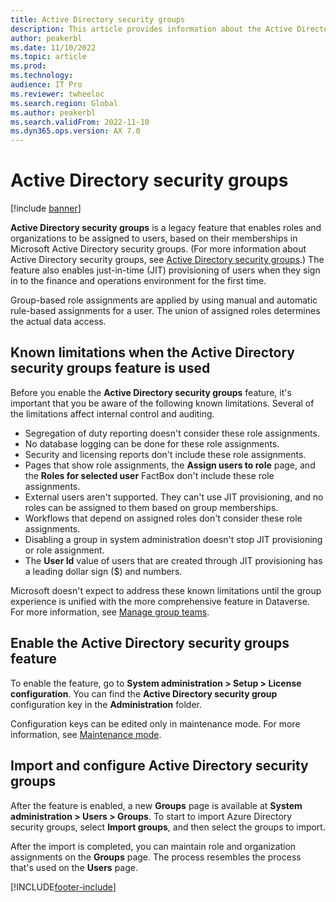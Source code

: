 ```yaml
---
title: Active Directory security groups
description: This article provides information about the Active Directory security groups feature.
author: peakerbl
ms.date: 11/10/2022
ms.topic: article
ms.prod: 
ms.technology: 
audience: IT Pro
ms.reviewer: twheeloc
ms.search.region: Global
ms.author: peakerbl
ms.search.validFrom: 2022-11-10
ms.dyn365.ops.version: AX 7.0
---
```


# Active Directory security groups

[!include [banner](../includes/banner.md)]

**Active Directory security groups** is a legacy feature that enables roles and organizations to be assigned to users, based on their memberships in Microsoft Active Directory security groups. (For more information about Active Directory security groups, see [Active Directory security groups](/windows-server/identity/ad-ds/manage/understand-security-groups).) The feature also enables just-in-time (JIT) provisioning of users when they sign in to the finance and operations environment for the first time.

Group-based role assignments are applied by using manual and automatic rule-based assignments for a user. The union of assigned roles determines the actual data access.

## Known limitations when the Active Directory security groups feature is used

Before you enable the **Active Directory security groups** feature, it's important that you be aware of the following known limitations. Several of the limitations affect internal control and auditing.

- Segregation of duty reporting doesn't consider these role assignments.
- No database logging can be done for these role assignments.
- Security and licensing reports don't include these role assignments.
- Pages that show role assignments, the **Assign users to role** page, and the **Roles for selected user** FactBox don't include these role assignments.
- External users aren't supported. They can't use JIT provisioning, and no roles can be assigned to them based on group memberships.
- Workflows that depend on assigned roles don't consider these role assignments.
- Disabling a group in system administration doesn't stop JIT provisioning or role assignment.
- The **User Id** value of users that are created through JIT provisioning has a leading dollar sign ($) and numbers.

Microsoft doesn't expect to address these known limitations until the group experience is unified with the more comprehensive feature in Dataverse. For more information, see [Manage group teams](/power-platform/admin/manage-group-teams).

## Enable the Active Directory security groups feature

To enable the feature, go to **System administration \> Setup \> License configuration**. You can find the **Active Directory security group** configuration key in the **Administration** folder.

Configuration keys can be edited only in maintenance mode. For more information, see [Maintenance mode](../sysadmin/maintenance-mode.md).

## Import and configure Active Directory security groups

After the feature is enabled, a new **Groups** page is available at **System administration \> Users \> Groups**. To start to import Azure Directory security groups, select **Import groups**, and then select the groups to import.

After the import is completed, you can maintain role and organization assignments on the **Groups** page. The process resembles the process that's used on the **Users** page.

[!INCLUDE[footer-include](../../../includes/footer-banner.md)]
